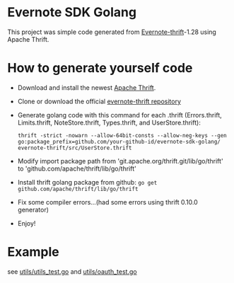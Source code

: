 # Evernote SDK Golang

This project was simple code generated from [Evernote-thrift](https://github.com/evernote/evernote-thrift)-1.28 using Apache Thrift.


# How to generate yourself code

* Download and install the newest [Apache Thrift](https://thrift.apache.org/). 
* Clone or download the official [evernote-thrift repository](https://github.com/evernote/evernote-thrift)
* Generate golang code with this command for each .thrift (Errors.thrift, Limits.thrift, NoteStore.thrift, Types.thrift, and UserStore.thrift):

    ```thrift -strict -nowarn --allow-64bit-consts --allow-neg-keys --gen go:package_prefix=github.com/your-github-id/evernote-sdk-golang/ evernote-thrift/src/UserStore.thrift```

* Modify import package path from 'git.apache.org/thrift.git/lib/go/thrift' to 'github.com/apache/thrift/lib/go/thrift'
* Install thrift golang package from github: ```go get github.com/apache/thrift/lib/go/thrift```
* Fix some compiler errors...(had some errors using thrift 0.10.0 generator)
* Enjoy!

# Example

see [utils/utils_test.go](/utils/utils_test.go) and [utils/oauth_test.go](/utils/oauth_test.go)


